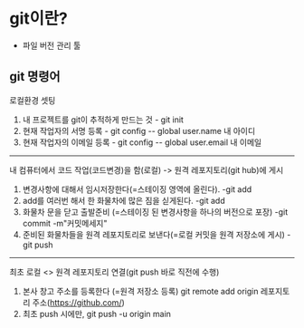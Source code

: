 # git이란?
- 파일 버전 관리 툴

## git 명령어
로컬환경 셋팅
1. 내 프로젝트를 git이 추적하게 만드는 것 - git init
2. 현재 작업자의 서명 등록 - git config -- global user.name 내 아이디
3. 현재 작업자의 이메일 등록 - git config -- global user.email 내 이메일
---

내 컴퓨터에서 코드 작업(코드변경)을 함(로컬) -> 원격 레포지토리(git hub)에 게시
1. 변경사항에 대해서 임시저장한다(=스테이징 영역에 올린다). -git add
2. add를 여러번 해서 한 화물차에 많은 짐을 싣게된다. -git add
3. 화물차 문을 닫고 출발준비 (=스테이징 된 변경사항을 하나의 버전으로 포장) -git commit -m"커밋메세지"
4. 준비된 화물차들을 원격 레포지토리로 보낸다(=로컬 커밋을 원격 저장소에 게시) -git push

---
최초 로컬 <> 원격 레포지토리 연결(git push 바로 직전에 수행)
1. 본사 창고 주소를 등록한다 (=원격 저장소 등록)
git remote add origin 레포지토리 주소(https://github.com/)
2. 최초 push 시에만, git push -u origin main

